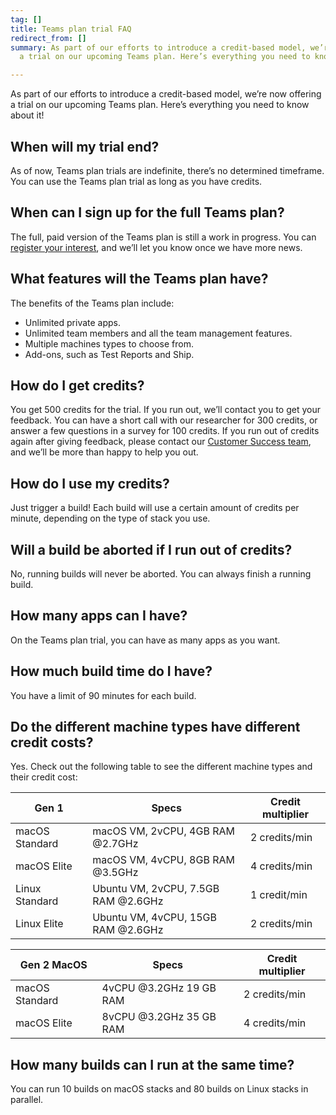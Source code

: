 ```yaml
---
tag: []
title: Teams plan trial FAQ
redirect_from: []
summary: As part of our efforts to introduce a credit-based model, we’re now offering
  a trial on our upcoming Teams plan. Here’s everything you need to know about it!

---
```

As part of our efforts to introduce a credit-based model, we’re now offering a trial on our upcoming Teams plan. Here’s everything you need to know about it!

## When will my trial end?

As of now, Teams plan trials are indefinite, there’s no determined timeframe. You can use the Teams plan trial as long as you have credits.

## When can I sign up for the full Teams plan?

The full, paid version of the Teams plan is still a work in progress. You can [register your interest](https://survey.alchemer.eu/s3/90327895/Teams-plan-demand-survey), and we’ll let you know once we have more news.

## What features will the Teams plan have?

The benefits of the Teams plan include:

* Unlimited private apps.
* Unlimited team members and all the team management features.
* Multiple machines types to choose from.
* Add-ons, such as Test Reports and Ship.

## How do I get credits?

You get 500 credits for the trial. If you run out, we’ll contact you to get your feedback. You can have a short call with our researcher for 300 credits, or answer a few questions in a survey for 100 credits. If you run out of credits again after giving feedback, please contact our [Customer Success team](https://support.bitrise.io/requests/new), and we’ll be more than happy to help you out.

## How do I use my credits?

Just trigger a build! Each build will use a certain amount of credits per minute, depending on the type of stack you use.

## Will a build be aborted if I run out of credits?

No, running builds will never be aborted. You can always finish a running build.

## How many apps can I have?

On the Teams plan trial, you can have as many apps as you want.

## How much build time do I have?

You have a limit of 90 minutes for each build.

## Do the different machine types have different credit costs?

Yes. Check out the following table to see the different machine types and their credit cost:

| Gen 1 | Specs | Credit multiplier |
| --- | --- | --- |
| macOS Standard | macOS VM, 2vCPU, 4GB RAM @2.7GHz | 2 credits/min |
| macOS Elite | macOS VM, 4vCPU, 8GB RAM @3.5GHz | 4 credits/min |
| Linux Standard | Ubuntu VM, 2vCPU, 7.5GB RAM @2.6GHz | 1 credit/min |
| Linux Elite | Ubuntu VM, 4vCPU, 15GB RAM @2.6GHz | 2 credits/min |

| Gen 2 MacOS | Specs | Credit multiplier |
| --- | --- | --- |
| macOS Standard | 4vCPU @3.2GHz 19 GB RAM | 2 credits/min |
| macOS Elite | 8vCPU @3.2GHz 35 GB RAM | 4 credits/min |

## How many builds can I run at the same time?

You can run 10 builds on macOS stacks and 80 builds on Linux stacks in parallel.